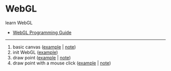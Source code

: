 # WebGL
learn WebGL

- [WebGL Programming Guide](https://sites.google.com/site/webglbook/)

-----

1. basic canvas ([example](00_canvas.html) | [note](doc/00_canvas.md))
2. init WebGL ([example](01_init_webgl.html))
3. draw point ([example](02_draw_point.html) | [note](doc/02_draw_point.md))
4. draw point with a mouse click ([example](03_click_point.html) | [note](doc/03_click_point.md))